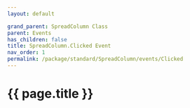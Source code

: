 ```yaml
---
layout: default

grand_parent: SpreadColumn Class
parent: Events
has_children: false
title: SpreadColumn.Clicked Event
nav_order: 1
permalink: /package/standard/SpreadColumn/events/Clicked
---
```

# {{ page.title }}
